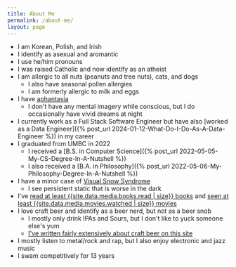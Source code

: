 ```yaml
---
title: About Me
permalink: /about-me/
layout: page
---
```


* I am Korean, Polish, and Irish
* I identify as asexual and aromantic
* I use he/him pronouns
* I was raised Catholic and now identify as an atheist
* I am allergic to all nuts (peanuts and tree nuts), cats, and dogs
    * I also have seasonal pollen allergies
    * I am formerly allergic to milk and eggs
* I have [aphantasia](https://aphantasia.com/what-is-aphantasia/)
    * I don't have any mental imagery while conscious, but I do occasionally have vivid dreams at night
* I currently work as a Full Stack Software Engineer but have also [worked as a Data Engineer]({% post_url 2024-01-12-What-Do-I-Do-As-A-Data-Engineer %}) in my career
* I graduated from UMBC in 2022
    * I received a [B.S. in Computer Science]({% post_url 2022-05-05-My-CS-Degree-In-A-Nutshell %})
    * I also received a [B.A. in Philosophy]({% post_url 2022-05-06-My-Philosophy-Degree-In-A-Nutshell %})
* I have a minor case of [Visual Snow Syndrome](https://www.visualsnowinitiative.org/learn/)
    * I see persistent static that is worse in the dark
* I've [read at least {{site.data.media.books.read | size}} books](/data/books-read) and [seen at least {{site.data.media.movies.watched | size}} movies](/data/movies)
* I love craft beer and identify as a beer nerd, but not as a beer snob
    * I mostly only drink IPAs and Sours, but I don't like to yuck someone else's yum
    * [I've written fairly extensively about craft beer on this site](/posts/all#Beer)
* I mostly listen to metal/rock and rap, but I also enjoy electronic and jazz music
* I swam competitively for 13 years